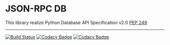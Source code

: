 # JSON-RPC DB

This library realize Python Database API Specification v2.0 [PEP 249](https://www.python.org/dev/peps/pep-0249/)

---

[![Build Status](https://travis-ci.org/LiveStalker/json-rpc-db.svg?branch=master)](https://travis-ci.org/LiveStalker/json-rpc-db)
[![Codacy Badge](https://api.codacy.com/project/badge/Coverage/52f1f4086b654639b78ffc0b28bb9b00)](https://www.codacy.com/app/LiveStalker/json-rpc-db?utm_source=github.com&utm_medium=referral&utm_content=LiveStalker/json-rpc-db&utm_campaign=Badge_Coverage)
[![Codacy Badge](https://api.codacy.com/project/badge/Grade/52f1f4086b654639b78ffc0b28bb9b00)](https://www.codacy.com/app/LiveStalker/json-rpc-db?utm_source=github.com&amp;utm_medium=referral&amp;utm_content=LiveStalker/json-rpc-db&amp;utm_campaign=Badge_Grade)